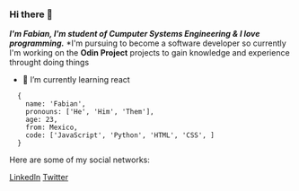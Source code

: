 ### Hi there 👋

***I'm Fabian, I'm student of Cumputer Systems Engineering & I love programming.***
*I'm pursuing to become a software developer so currently I'm working on the **Odin Project** projects to gain knowledge and experience throught doing things

- 🌱 I’m currently learning react


```
  {
    name: 'Fabian',
    pronouns: ['He', 'Him', 'Them'], 
    age: 23,
    from: Mexico,
    code: ['JavaScript', 'Python', 'HTML', 'CSS', ]
  }
```

Here are some of my social networks:

[Linkedln](https://www.linkedin.com/in/fabi%C3%A1n-hern%C3%A1ndez-garc%C3%ADa-44067920a/)
[Twitter](https://twitter.com/Fbin29745791)
